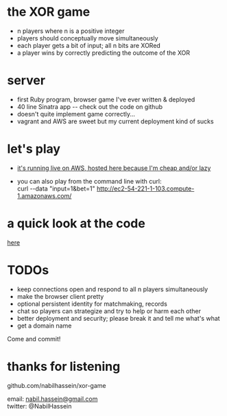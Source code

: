 # the XOR game
- n players where n is a positive integer
- players should conceptually move simultaneously
- each player gets a bit of input; all n bits are XORed
- a player wins by correctly predicting the outcome of the XOR

# server
- first Ruby program, browser game I've ever written & deployed
- 40 line Sinatra app -- check out the code on github
- doesn't quite implement game correctly...
- vagrant and AWS are sweet but my current deployment kind of sucks

# let's play
- [it's running live on AWS, hosted here because I'm cheap and/or lazy](http://ec2-54-221-1-103.compute-1.amazonaws.com/)

- you can also play from the command line with curl:  
curl --data "input=1&bet=1" http://ec2-54-221-1-103.compute-1.amazonaws.com/

# a quick look at the code
[here](https://github.com/nabilhassein/xor-game/blob/master/server.rb)

# TODOs
- keep connections open and respond to all n players simultaneously  
- make the browser client pretty  
- optional persistent identity for matchmaking, records  
- chat so players can strategize and try to help or harm each other  
- better deployment and security; please break it and tell me what's what
- get a domain name

Come and commit!

# thanks for listening
github.com/nabilhassein/xor-game

email:   nabil.hassein@gmail.com  
twitter: @NabilHassein  
